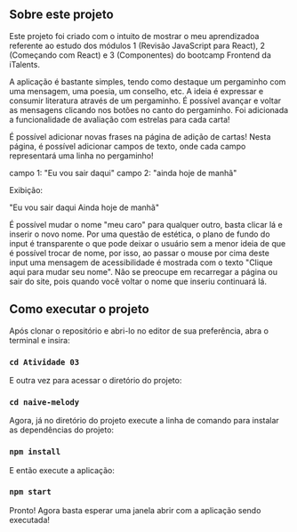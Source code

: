 ## Sobre este projeto

Este projeto foi criado com o intuito de mostrar o meu aprendizadoa referente ao estudo dos módulos 1 (Revisão JavaScript para React), 2 (Começando com React) e 3 (Componentes) do bootcamp Frontend da iTalents. 

A aplicação é bastante simples, tendo como destaque um pergaminho com uma mensagem, uma poesia, um conselho, etc. A ideia é expressar e consumir literatura através de um pergaminho. É possível avançar e voltar as mensagens clicando nos botões no canto do pergaminho. Foi adicionada a funcionalidade de avaliação com estrelas para cada carta! 

É possível adicionar novas frases na página de adição de cartas! Nesta página, é possível adicionar campos de texto, onde cada campo representará uma linha no pergaminho!

campo 1: "Eu vou sair daqui" 
campo 2: "ainda hoje de manhã"

Exibição:

"Eu vou sair daqui
Ainda hoje de manhã"


É possível mudar o nome "meu caro" para qualquer outro, basta clicar lá e inserir o novo nome. Por uma questão de estética, o plano de fundo do input é transparente o que pode deixar o usuário sem a menor ideia de que é possível trocar de nome, por isso, ao passar o mouse por cima deste input uma mensagem de acessibilidade é mostrada com o texto "Clique aqui para mudar seu nome". Não se preocupe em recarregar a página ou sair do site, pois quando você voltar o nome que inseriu continuará lá.

## Como executar o projeto

Após clonar o repositório e abri-lo no editor de sua preferência, abra o terminal e insira:

### `cd Atividade 03`

E outra vez para acessar o diretório do projeto:

### `cd naive-melody`

Agora, já no diretório do projeto execute a linha de comando para instalar as dependências do projeto:

### `npm install`

E então execute a aplicação:

### `npm start`

Pronto! Agora basta esperar uma janela abrir com a aplicação sendo executada!
